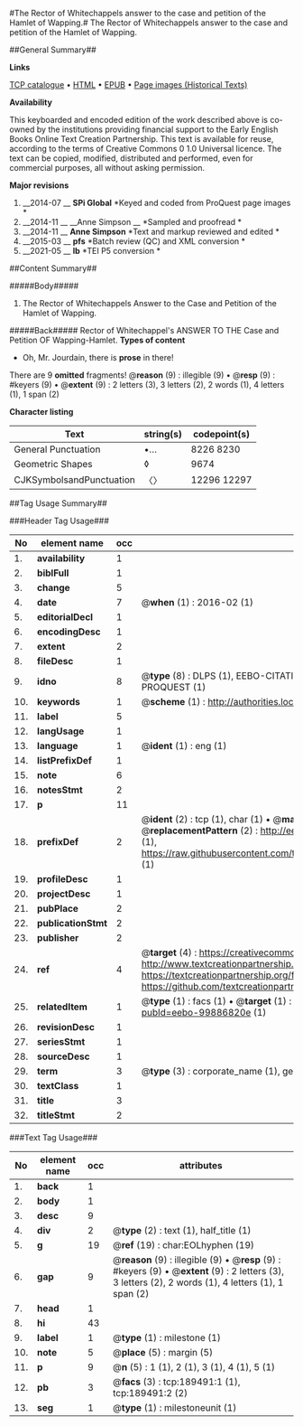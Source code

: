 #The Rector of Whitechappels answer to the case and petition of the Hamlet of Wapping.#
The Rector of Whitechappels answer to the case and petition of the Hamlet of Wapping.

##General Summary##

**Links**

[TCP catalogue](http://www.ota.ox.ac.uk/tcp/)  • 
[HTML](http://tei.it.ox.ac.uk/tcp/Texts-HTML/free/B28/B28827.html)  • 
[EPUB](http://tei.it.ox.ac.uk/tcp/Texts-EPUB/free/B28/B28827.epub) • 
[Page images (Historical Texts)](https://historicaltexts.jisc.ac.uk/eebo-99886820e)

**Availability**

This keyboarded and encoded edition of the work described above is co-owned by the
    institutions providing financial support to the Early English Books Online Text Creation
    Partnership. This text is available for reuse, according to the terms of  Creative Commons 0 1.0 Universal
    licence. The text can be copied, modified, distributed and performed, even for commercial
    purposes, all without asking permission.

**Major revisions**

1. __2014-07 __ __SPi Global__ *Keyed and coded from ProQuest page images *
1. __2014-11 __ __Anne Simpson __ *Sampled and proofread *
1. __2014-11 __ __Anne Simpson__ *Text and markup reviewed and edited *
1. __2015-03 __ __pfs__ *Batch review (QC) and XML conversion *
1. __2021-05 __ __lb__ *TEI P5 conversion *

##Content Summary##

#####Body#####

1. The Rector of Whitechappels Answer to the Case and Petition of the Hamlet of Wapping.

#####Back#####
Rector of Whitechappel's ANSWER TO THE Case and Petition OF Wapping-Hamlet.
**Types of content**

  * Oh, Mr. Jourdain, there is **prose** in there!

There are 9 **omitted** fragments! 
 @__reason__ (9) : illegible (9)  •  @__resp__ (9) : #keyers (9)  •  @__extent__ (9) : 2 letters (3), 3 letters (2), 2 words (1), 4 letters (1), 1 span (2)

**Character listing**


|Text|string(s)|codepoint(s)|
|---|---|---|
|General Punctuation|•…|8226 8230|
|Geometric Shapes|◊|9674|
|CJKSymbolsandPunctuation|〈〉|12296 12297|

##Tag Usage Summary##

###Header Tag Usage###

|No|element name|occ|attributes|
|---|---|---|---|
|1.|__availability__|1||
|2.|__biblFull__|1||
|3.|__change__|5||
|4.|__date__|7| @__when__ (1) : 2016-02 (1)|
|5.|__editorialDecl__|1||
|6.|__encodingDesc__|1||
|7.|__extent__|2||
|8.|__fileDesc__|1||
|9.|__idno__|8| @__type__ (8) : DLPS (1), EEBO-CITATION (1), VID (1), EEBO-PROQUEST (1), STC (3), PROQUEST (1)|
|10.|__keywords__|1| @__scheme__ (1) : http://authorities.loc.gov/ (1)|
|11.|__label__|5||
|12.|__langUsage__|1||
|13.|__language__|1| @__ident__ (1) : eng (1)|
|14.|__listPrefixDef__|1||
|15.|__note__|6||
|16.|__notesStmt__|2||
|17.|__p__|11||
|18.|__prefixDef__|2| @__ident__ (2) : tcp (1), char (1)  •  @__matchPattern__ (2) : ([0-9\-]+):([0-9IVX]+) (1), (.+) (1)  •  @__replacementPattern__ (2) : http://eebo.chadwyck.com/downloadtiff?vid=$1&page=$2 (1), https://raw.githubusercontent.com/textcreationpartnership/Texts/master/tcpchars.xml#$1 (1)|
|19.|__profileDesc__|1||
|20.|__projectDesc__|1||
|21.|__pubPlace__|2||
|22.|__publicationStmt__|2||
|23.|__publisher__|2||
|24.|__ref__|4| @__target__ (4) : https://creativecommons.org/publicdomain/zero/1.0/ (1), http://www.textcreationpartnership.org/docs/. (1), https://textcreationpartnership.org/faq/#faq05 (1), https://github.com/textcreationpartnership (1)|
|25.|__relatedItem__|1| @__type__ (1) : facs (1)  •  @__target__ (1) : https://data.historicaltexts.jisc.ac.uk/view?pubId=eebo-99886820e (1)|
|26.|__revisionDesc__|1||
|27.|__seriesStmt__|1||
|28.|__sourceDesc__|1||
|29.|__term__|3| @__type__ (3) : corporate_name (1), geographic_name (2)|
|30.|__textClass__|1||
|31.|__title__|3||
|32.|__titleStmt__|2||


###Text Tag Usage###

|No|element name|occ|attributes|
|---|---|---|---|
|1.|__back__|1||
|2.|__body__|1||
|3.|__desc__|9||
|4.|__div__|2| @__type__ (2) : text (1), half_title (1)|
|5.|__g__|19| @__ref__ (19) : char:EOLhyphen (19)|
|6.|__gap__|9| @__reason__ (9) : illegible (9)  •  @__resp__ (9) : #keyers (9)  •  @__extent__ (9) : 2 letters (3), 3 letters (2), 2 words (1), 4 letters (1), 1 span (2)|
|7.|__head__|1||
|8.|__hi__|43||
|9.|__label__|1| @__type__ (1) : milestone (1)|
|10.|__note__|5| @__place__ (5) : margin (5)|
|11.|__p__|9| @__n__ (5) : 1 (1), 2 (1), 3 (1), 4 (1), 5 (1)|
|12.|__pb__|3| @__facs__ (3) : tcp:189491:1 (1), tcp:189491:2 (2)|
|13.|__seg__|1| @__type__ (1) : milestoneunit (1)|
